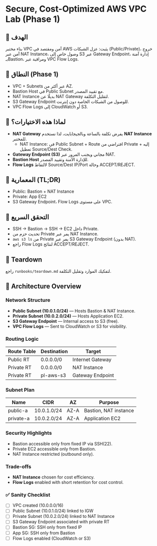 # Secure, Cost-Optimized AWS VPC Lab (Phase 1)

## 🎯 الهدف
بناء مختبر VPC آمن ومقتصد في AWS يثبت: عزل الشبكات (Public/Private)، خروج آمن عبر NAT Instance،
وصول خاص إلى S3 عبر Gateway Endpoint، إدارة آمنة بـBastion، ومراقبة عبر VPC Flow Logs.

## 🧭 النطاق (Phase 1)
- VPC + Subnets عبر أكثر من AZ.
- Bastion Host في Public Subnet مع تقييد المصدر.
- NAT Instance بديلًا عن NAT Gateway لتقليل التكلفة.
- S3 Gateway Endpoint للوصول من الشبكات الخاصة دون إنترنت.
- VPC Flow Logs إلى CloudWatch أو S3.

## 🧩 لماذا هذه الاختيارات؟
- **NAT Gateway** يفرض تكلفة بالساعة وبالجيجابايت، لذا نستخدم **NAT Instance** للمختبر.
  - NAT Instance: في Public Subnet + Route افتراضي من Private إليه + تعطيل Source/Dest Check.
- **Gateway Endpoint (S3)** مجاني ويجنب المرور عبر NAT.
- **Bastion Host** للإدارة الآمنة وتقييد المصدر.
- **Flow Logs** لالتقاط Source/Dest IP/Port وحالة ACCEPT/REJECT.

## 🧱 المعمارية (TL;DR)
- Public: Bastion + NAT Instance
- Private: App EC2
- S3 Gateway Endpoint، Flow Logs على مستوى VPC.

## 🧪 التحقق السريع
- SSH → Bastion → SSH → EC2 داخل Private.
- تحديث حزم من Private يمر عبر NAT Instance.
- `aws s3 ls` من Private يمر عبر S3 Gateway Endpoint (بدون NAT).
- راجع Flow Logs لنتائج ACCEPT/REJECT.

## 🧹 Teardown
راجع `runbooks/teardown.md` لتفكيك الموارد وتقليل التكلفة.

## 🧱 Architecture Overview

### Network Structure
- **Public Subnet (10.0.1.0/24)** — Hosts Bastion & NAT Instance.  
- **Private Subnet (10.0.2.0/24)** — Hosts Application EC2.  
- **S3 Gateway Endpoint** — Internal access to S3 (free).  
- **VPC Flow Logs** — Sent to CloudWatch or S3 for visibility.

### Routing Logic
| Route Table | Destination | Target |
|--------------|--------------|--------|
| Public RT | 0.0.0.0/0 | Internet Gateway |
| Private RT | 0.0.0.0/0 | NAT Instance |
| Private RT | pl-aws-s3 | Gateway Endpoint |


### Subnet Plan
| Name      | CIDR         | AZ   | Purpose                |
|-----------|--------------|------|------------------------|
| public-a  | 10.0.1.0/24  | AZ-A | Bastion, NAT instance  |
| private-a | 10.0.2.0/24  | AZ-A | Application EC2        |


### Security Highlights
- Bastion accessible only from fixed IP via SSH(22).  
- Private EC2 accessible only from Bastion.  
- NAT Instance restricted (outbound only).  

### Trade-offs
- **NAT Instance** chosen for cost efficiency.  
- **Flow Logs** enabled with short retention for cost control.

### ✅ Sanity Checklist
- [ ] VPC created (10.0.0.0/16)
- [ ] Public Subnet (10.0.1.0/24) linked to IGW
- [ ] Private Subnet (10.0.2.0/24) linked to NAT Instance
- [ ] S3 Gateway Endpoint associated with private RT
- [ ] Bastion SG: SSH only from fixed IP
- [ ] App SG: SSH only from Bastion
- [ ] Flow Logs enabled (CloudWatch or S3)
